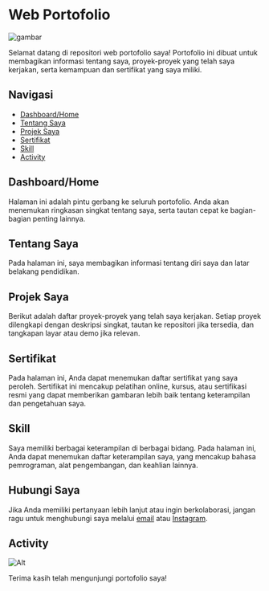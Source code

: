 # Web Portofolio

![gambar](https://blush.design/_next/image?url=%2F_next%2Fstatic%2Fmedia%2Fstep-3.86630bf2.png&w=640&q=75)

Selamat datang di repositori web portofolio saya! Portofolio ini dibuat untuk membagikan informasi tentang saya, proyek-proyek yang telah saya kerjakan, serta kemampuan dan sertifikat yang saya miliki.

## Navigasi

- [Dashboard/Home](#dashboardhome)
- [Tentang Saya](#tentang-saya)
- [Projek Saya](#projek-saya)
- [Sertifikat](#sertifikat)
- [Skill](#skill)
- [Activity](#Activity)

## Dashboard/Home

Halaman ini adalah pintu gerbang ke seluruh portofolio. Anda akan menemukan ringkasan singkat tentang saya, serta tautan cepat ke bagian-bagian penting lainnya.

## Tentang Saya

Pada halaman ini, saya membagikan informasi tentang diri saya dan latar belakang pendidikan.

## Projek Saya

Berikut adalah daftar proyek-proyek yang telah saya kerjakan. Setiap proyek dilengkapi dengan deskripsi singkat, tautan ke repositori jika tersedia, dan tangkapan layar atau demo jika relevan.

## Sertifikat

Pada halaman ini, Anda dapat menemukan daftar sertifikat yang saya peroleh. Sertifikat ini mencakup pelatihan online, kursus, atau sertifikasi resmi yang dapat memberikan gambaran lebih baik tentang keterampilan dan pengetahuan saya.

## Skill

Saya memiliki berbagai keterampilan di berbagai bidang. Pada halaman ini, Anda dapat menemukan daftar keterampilan saya, yang mencakup bahasa pemrograman, alat pengembangan, dan keahlian lainnya.

## Hubungi Saya

Jika Anda memiliki pertanyaan lebih lanjut atau ingin berkolaborasi, jangan ragu untuk menghubungi saya melalui [email](mailto:ardhikayanuar58@gmail.com) atau [Instagram](https://www.instagram.com/ardxhk_/).

## Activity

![Alt](https://repobeats.axiom.co/api/embed/4943282c6618b74bbac3c54c2f01df086171ff78.svg "Repobeats analytics image")

Terima kasih telah mengunjungi portofolio saya!

